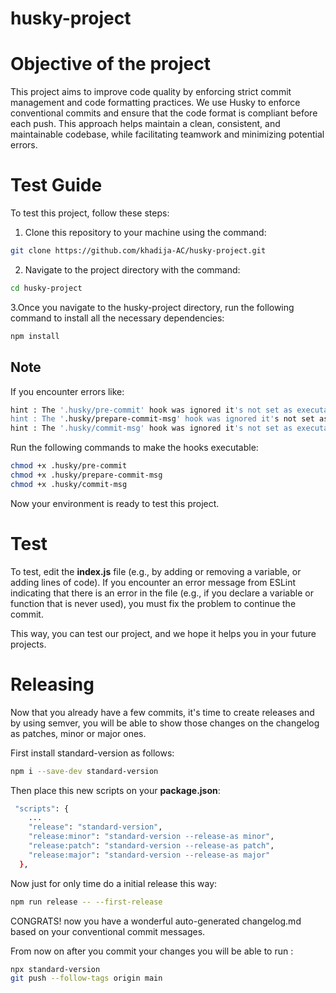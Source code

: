 # husky-project

# Objective of the project

This project aims to improve code quality by enforcing strict commit management and code formatting practices. We use Husky to enforce conventional commits and ensure that the code format is compliant before each push. This approach helps maintain a clean, consistent, and maintainable codebase, while facilitating teamwork and minimizing potential errors.

# Test Guide

To test this project, follow these steps:

1. Clone this repository to your machine using the command:

```bash
git clone https://github.com/khadija-AC/husky-project.git
```

2. Navigate to the project directory with the command:
```bash
cd husky-project
```

3.Once you navigate to the husky-project directory, run the following command to install all the necessary dependencies:
```bash
npm install
```

## Note

If you encounter errors like:

```bash
hint : The '.husky/pre-commit' hook was ignored it's not set as executable
hint : The '.husky/prepare-commit-msg' hook was ignored it's not set as executable
hint : The '.husky/commit-msg' hook was ignored it's not set as executable
```

Run the following commands to make the hooks executable:

```bash
chmod +x .husky/pre-commit
chmod +x .husky/prepare-commit-msg
chmod +x .husky/commit-msg
```

Now your environment is ready to test this project.

# Test

To test, edit the **index.js** file (e.g., by adding or removing a variable, or adding lines of code). If you encounter an error message from ESLint indicating that there is an error in the file (e.g., if you declare a variable or function that is never used), you must fix the problem to continue the commit.

This way, you can test our project, and we hope it helps you in your future projects.

 # Releasing

  Now that you already have a few commits, it's time to create releases and by using semver, you will be able to show those changes on the changelog as patches, minor or major ones.

First install standard-version as follows:
~~~ bash
npm i --save-dev standard-version
~~~
Then place this new scripts on your **package.json**:
~~~ bash
 "scripts": {
    ...
    "release": "standard-version",
    "release:minor": "standard-version --release-as minor",
    "release:patch": "standard-version --release-as patch",
    "release:major": "standard-version --release-as major"
  },
~~~
Now just for only time do a initial release this way:
~~~ bash
npm run release -- --first-release
~~~

CONGRATS! now you have a wonderful auto-generated changelog.md based on your conventional commit messages.

From now on after you commit your changes you will be able to run :
~~~ bash
npx standard-version
git push --follow-tags origin main 
~~~


